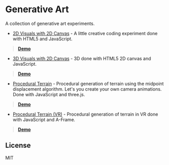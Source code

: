 # Generative Art

A collection of generative art experiments.

- [2D Visuals with 2D Canvas](./2d-visuals-with-canvas) - A little creative coding experiment done with HTML5 and JavaScript.
> __[Demo](https://philippfromme.github.io/generative-art/2d-visuals-with-canvas/)__
- [3D Visuals with 2D Canvas](./3d-visuals-with-canvas) - 3D done with HTML5 2D canvas and JavaScript.
> __[Demo](https://philippfromme.github.io/generative-art/3d-visuals-with-canvas/)__
- [Procedural Terrain](./procedural-terrain) - Procedural generation of terrain using the midpoint displacement algorithm. Let's you create your own camera animations. Done with JavaScript and three.js.
> __[Demo](https://philippfromme.github.io/generative-art/procedural-terrain/)__
- [Procedural Terrain (VR)](./procedural-terrain-vr) - Procedural generation of terrain in VR done with JavaScript and A-Frame.
> __[Demo](https://philippfromme.github.io/generative-art/procedural-terrain-vr/)__

## License

MIT
